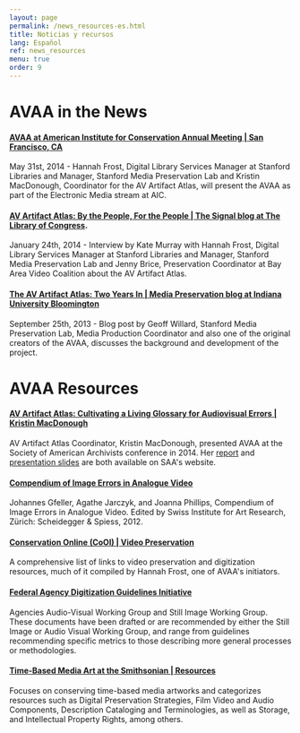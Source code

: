 ```yaml
---
layout: page
permalink: /news_resources-es.html
title: Noticias y recursos
lang: Español
ref: news_resources
menu: true
order: 9
---
```


# AVAA in the News <!-- organized by last date first -->

#### [AVAA at American Institute for Conservation Annual Meeting | San Francisco, CA](http://www.conservation-us.org/annual-meeting#.U4eUn-Yp7n2)

May 31st, 2014 - Hannah Frost, Digital Library Services Manager at Stanford Libraries and Manager, Stanford Media Preservation Lab and Kristin MacDonough, Coordinator for the AV Artifact Atlas, will present the AVAA as part of the Electronic Media stream at AIC.

#### [AV Artifact Atlas: By the People, For the People | The Signal blog at The Library of Congress](http://blogs.loc.gov/digitalpreservation/2014/01/av-artifact-atlas-by-the-people-for-the-people/).

January 24th, 2014 - Interview by Kate Murray with Hannah Frost, Digital Library Services Manager at Stanford Libraries and Manager, Stanford Media Preservation Lab and Jenny Brice, Preservation Coordinator at Bay Area Video Coalition about the AV Artifact Atlas.

#### [The AV Artifact Atlas: Two Years In | Media Preservation blog at Indiana University Bloomington](http://mediapreservation.wordpress.com/2013/09/25/av-artifact-atlas/)

September 25th, 2013 - Blog post by Geoff Willard, Stanford Media Preservation Lab, Media Production Coordinator and also one of the original creators of the AVAA, discusses the background and development of the project.

# AVAA Resources <!-- organized alphabetically -->

#### [AV Artifact Atlas: Cultivating a Living Glossary for Audiovisual Errors | Kristin MacDonough](http://files.archivists.org/pubs/proceedings/ResearchForum/2014/slides/MacDonough-ResearchForumSlides2014.pptx)

AV Artifact Atlas Coordinator, Kristin MacDonough, presented AVAA at the Society of American Archivists conference in 2014. Her [report](http://files.archivists.org/pubs/proceedings/ResearchForum/2014/reports/MacDonough-ResearchForumReport2014.pdf) and [presentation slides](http://files.archivists.org/pubs/proceedings/ResearchForum/2014/slides/MacDonough-ResearchForumSlides2014.pptx) are both available on SAA's website.

#### [Compendium of Image Errors in Analogue Video](http://press.uchicago.edu/ucp/books/book/distributed/C/bo16943593.html)

Johannes Gfeller, Agathe Jarczyk, and Joanna Phillips, Compendium of Image Errors in Analogue Video. Edited by Swiss Institute for Art Research, Zürich: Scheidegger & Spiess, 2012.

#### [Conservation Online (CoOl) | Video Preservation](http://cool.conservation-us.org/bytopic/video/)

A comprehensive list of links to video preservation and digitization resources, much of it compiled by Hannah Frost, one of
AVAA's initiators.

#### [Federal Agency Digitization Guidelines Initiative](http://www.digitizationguidelines.gov/guidelines/)

Agencies Audio-Visual Working Group and Still Image Working Group. These documents have been drafted or are recommended by either the Still Image or Audio Visual Working Group, and range from guidelines recommending specific metrics to those describing more general processes or methodologies.

#### [Time-Based Media Art at the Smithsonian | Resources](http://www.si.edu/tbma/resources)

Focuses on conserving time-based media artworks and categorizes resources such as Digital Preservation Strategies, Film Video and Audio Components, Description Cataloging and Terminologies, as well as Storage, and Intellectual Property Rights, among others.
